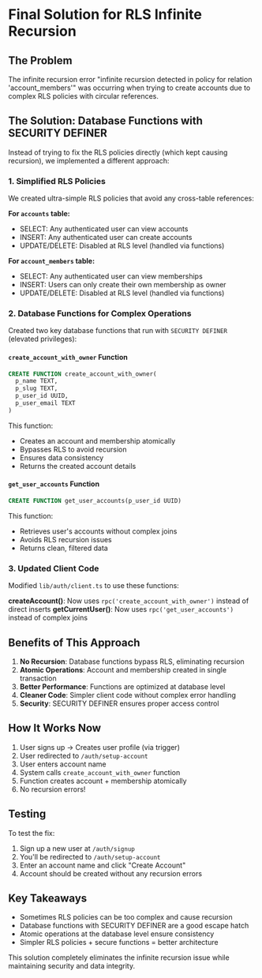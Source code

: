 # Final Solution for RLS Infinite Recursion

## The Problem
The infinite recursion error "infinite recursion detected in policy for relation 'account_members'" was occurring when trying to create accounts due to complex RLS policies with circular references.

## The Solution: Database Functions with SECURITY DEFINER

Instead of trying to fix the RLS policies directly (which kept causing recursion), we implemented a different approach:

### 1. Simplified RLS Policies
We created ultra-simple RLS policies that avoid any cross-table references:

**For `accounts` table:**
- SELECT: Any authenticated user can view accounts
- INSERT: Any authenticated user can create accounts
- UPDATE/DELETE: Disabled at RLS level (handled via functions)

**For `account_members` table:**
- SELECT: Any authenticated user can view memberships
- INSERT: Users can only create their own membership as owner
- UPDATE/DELETE: Disabled at RLS level (handled via functions)

### 2. Database Functions for Complex Operations

Created two key database functions that run with `SECURITY DEFINER` (elevated privileges):

#### `create_account_with_owner` Function
```sql
CREATE FUNCTION create_account_with_owner(
  p_name TEXT,
  p_slug TEXT,
  p_user_id UUID,
  p_user_email TEXT
)
```
This function:
- Creates an account and membership atomically
- Bypasses RLS to avoid recursion
- Ensures data consistency
- Returns the created account details

#### `get_user_accounts` Function
```sql
CREATE FUNCTION get_user_accounts(p_user_id UUID)
```
This function:
- Retrieves user's accounts without complex joins
- Avoids RLS recursion issues
- Returns clean, filtered data

### 3. Updated Client Code

Modified `lib/auth/client.ts` to use these functions:

**createAccount()**: Now uses `rpc('create_account_with_owner')` instead of direct inserts
**getCurrentUser()**: Now uses `rpc('get_user_accounts')` instead of complex joins

## Benefits of This Approach

1. **No Recursion**: Database functions bypass RLS, eliminating recursion
2. **Atomic Operations**: Account and membership created in single transaction
3. **Better Performance**: Functions are optimized at database level
4. **Cleaner Code**: Simpler client code without complex error handling
5. **Security**: SECURITY DEFINER ensures proper access control

## How It Works Now

1. User signs up → Creates user profile (via trigger)
2. User redirected to `/auth/setup-account`
3. User enters account name
4. System calls `create_account_with_owner` function
5. Function creates account + membership atomically
6. No recursion errors!

## Testing

To test the fix:
1. Sign up a new user at `/auth/signup`
2. You'll be redirected to `/auth/setup-account`
3. Enter an account name and click "Create Account"
4. Account should be created without any recursion errors

## Key Takeaways

- Sometimes RLS policies can be too complex and cause recursion
- Database functions with SECURITY DEFINER are a good escape hatch
- Atomic operations at the database level ensure consistency
- Simpler RLS policies + secure functions = better architecture

This solution completely eliminates the infinite recursion issue while maintaining security and data integrity.
